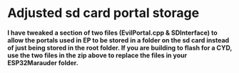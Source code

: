 
  # Adjusted sd card portal storage
  <b>I have tweaked a section of two files (EvilPortal.cpp & SDInterface) to allow the portals used in EP to be stored in a folder on the sd card instead of just being stored in the root folder. </b>
  </b>
  </b>
  <b>If you are building to flash for a CYD, use the two files in the zip above to replace the files in your ESP32Marauder folder.</b>
  <br> 
  
  <br>
